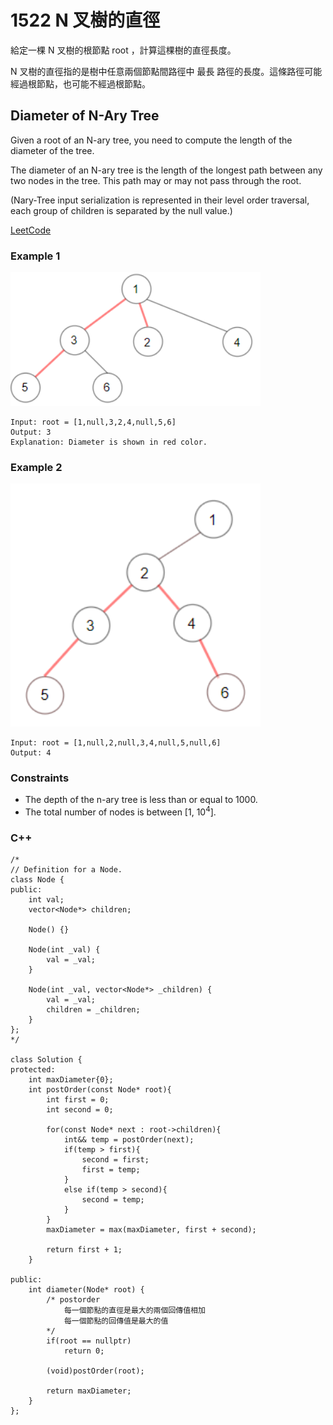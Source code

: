 # 1522 N 叉樹的直徑

給定一棵 N 叉樹的根節點 root ，計算這棵樹的直徑長度。

N 叉樹的直徑指的是樹中任意兩個節點間路徑中 最長 路徑的長度。這條路徑可能經過根節點，也可能不經過根節點。


##  Diameter of N-Ary Tree

Given a root of an N-ary tree, you need to compute the length of the diameter of the tree.

The diameter of an N-ary tree is the length of the longest path between any two nodes in the tree. This path may or may not pass through the root.

(Nary-Tree input serialization is represented in their level order traversal, each group of children is separated by the null value.)

[LeetCode](https://leetcode-cn.com/problems/diameter-of-n-ary-tree/)

### Example 1

<img src="img/1522_1.png" width = "400"/>

```
Input: root = [1,null,3,2,4,null,5,6]
Output: 3
Explanation: Diameter is shown in red color.
```

### Example 2

<img src="img/1522_2.png" width = "400"/>

```
Input: root = [1,null,2,null,3,4,null,5,null,6]
Output: 4
```

### Constraints

* The depth of the n-ary tree is less than or equal to 1000.
* The total number of nodes is between [1, 10<sup>4</sup>].


### C++ 

```
/*
// Definition for a Node.
class Node {
public:
    int val;
    vector<Node*> children;

    Node() {}

    Node(int _val) {
        val = _val;
    }

    Node(int _val, vector<Node*> _children) {
        val = _val;
        children = _children;
    }
};
*/

class Solution {
protected:
    int maxDiameter{0};
    int postOrder(const Node* root){
        int first = 0;
        int second = 0;
        
        for(const Node* next : root->children){
            int&& temp = postOrder(next);
            if(temp > first){
                second = first;
                first = temp;
            }
            else if(temp > second){
                second = temp;
            }
        }
        maxDiameter = max(maxDiameter, first + second);

        return first + 1;
    }

public:
    int diameter(Node* root) {
        /* postorder
            每一個節點的直徑是最大的兩個回傳值相加
            每一個節點的回傳值是最大的值
        */
        if(root == nullptr)
            return 0;

        (void)postOrder(root);

        return maxDiameter;
    }
};
```
